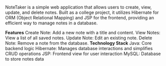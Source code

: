 NoteTaker is a simple web application that allows users to create, view, update, and delete notes. Built as a college project, it utilizes Hibernate for ORM (Object Relational Mapping) and JSP for the frontend, providing an efficient way to manage notes in a database.

**Features**
  Create Note: Add a new note with a title and content.
  View Notes: View a list of all saved notes.
  Update Note: Edit an existing note.
  Delete Note: Remove a note from the database.
**Technology Stack**
  Java: Core backend logic
  Hibernate: Manages database interactions and simplifies CRUD operations
  JSP: Frontend view for user interaction
  MySQL: Database to store notes data
